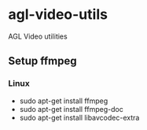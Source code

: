 # agl-video-utils
AGL Video utilities

## Setup ffmpeg
### Linux
- sudo apt-get install ffmpeg
- sudo apt-get install ffmpeg-doc
- sudo apt-get install libavcodec-extra
